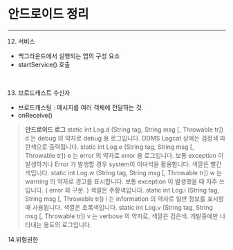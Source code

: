 # 안드로이드 정리

---

12. 서비스

- 백그라운드에서 실행되는 앱의 구성 요소
- startService() 호출

<br>

13. 브로드캐스트 수신자

- 브로드캐스팅 : 메시지를 여러 객체에 전달하는 것.
- onReceive()

> <b>안드로이드 로그</b>
> static int Log.d (String tag, String msg [, Throwable tr]) d 는 debug 의 약자로 debug 용 로그입니다. DDMS Logcat 상에는 검정색 파란색으로 출력됩니다.
> static int Log.e (String tag, String msg [, Throwable tr]) e 는 error 의 약자로 error 용 로그입니다. 보통 exception 이 발생하거나 Error 가 발생할 경우 system이 이녀석을 활용합니다. 색깔은 빨간색입니다.
> static int Log.w (String tag, String msg [, Throwable tr]) w 는 warning 의 약자로 경고를 표시합니다. 보통 exception 이 발생했을 때 자주 쓰입니다. ( error 와 구분. ) 색깔은 주황색입니다.
> static int Log.i (String tag, String msg [, Throwable tr]) i 는 information 의 약자로 일반 정보를 표시할 때 사용됩니다. 색깔은 초록색입니다.
> static int Log.v (String tag, String msg [, Throwable tr]) v 는 verbose 의 약자로, 색깔은 검은색. 개발중에만 나타내는 용도의 로그입니다.

14.위험권한
